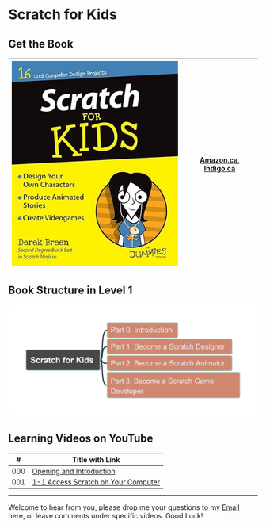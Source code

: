 # Scratch for Kids

## Get the Book

| ![bookcover](img/Scratch4Kids-bookcover.png) | [Amazon.ca](https://www.amazon.ca/Scratch-Kids-Dummies-Derek-Breen/dp/1119014875/), [Indigo.ca](https://www.indigo.ca/en-ca/scratch-for-kids-for-dummies/9781119014874.html) |
| --- | --- |

## Book Structure in Level 1

![Scratch4Kids-L1](img/Scratch4Kids-L1.png)

## Learning Videos on YouTube

| # | Title with Link |
| --- | --- |
| 000 | [Opening and Introduction](https://youtu.be/8JzzpcnmtuA) |
| 001 | [1-1 Access Scratch on Your Computer](https://youtu.be/fZGqwpy-pRA) |

---

Welcome to hear from you, please drop me your questions to my [Email](mailto:xiaoqizhao@outlook.com) here, or leave comments under specific videos. Good Luck!